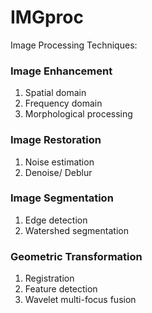 # IMGproc
Image Processing Techniques:

### Image Enhancement
1. Spatial domain
2. Frequency domain
3. Morphological processing

### Image Restoration
1. Noise estimation
2. Denoise/ Deblur

### Image Segmentation
1. Edge detection
2. Watershed segmentation

### Geometric Transformation
1. Registration
2. Feature detection
3. Wavelet multi-focus fusion
